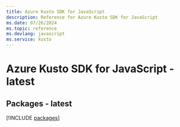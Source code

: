```yaml
---
title: Azure Kusto SDK for JavaScript
description: Reference for Azure Kusto SDK for JavaScript
ms.date: 07/26/2024
ms.topic: reference
ms.devlang: javascript
ms.service: kusto
---
```

# Azure Kusto SDK for JavaScript - latest
## Packages - latest
[!INCLUDE [packages](kusto-index.md)]